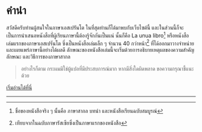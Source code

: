 # คำนำ

สวัสดีครับท่านผู้สนใจในภาษาเอสเปรันโต ในที่สุดท่านก็ได้มาพบกับเว็บไซต์นี้ และในส่วนนี้ก็จะเป็นการนำเสนอหนังสือที่ผู้เรียนภาษานี้ต้องรู้จักกันเป็นแน่ นั้นก็คือ La unua libro[^1] หรือหนังสือเล่มแรกของภาษาเอสเปรันโต ซึ่งเป็นหนังสือเล่มเล็ก ๆ จำนวน 40 กว่าหน้า[^2]  ที่ได้ออกมาวางจำหน่ายและเผยแพร่ภาษานี้อย่างได้ผลดี ลักษณะของหนังสือเล่มนี้จะเริ่มด้วยการอธิบายเหตุผลของความสำคัญ ลักษณะ และวิธีการของภาษาสากล

> อย่างไรก็ตาม กระผมมิใช่ผู้แปลที่มีประสบการณ์มาก หากมีสิ่งใดผิดพลาด ขอความกรุณาชี้แนะด้วย

[เริ่มอ่านได้ที่นี่](./0.md)

---
[^1]: ชื่อของหนังสือจริง ๆ นั้นคือ ภาษาสากล บทนำ และหนังสือเรียนฉบับสมบูรณ์

[^2]: เทียบจากในฉบับภาษารัสเซียซึ่งเป็นภาษาแรกของหนังสือ
